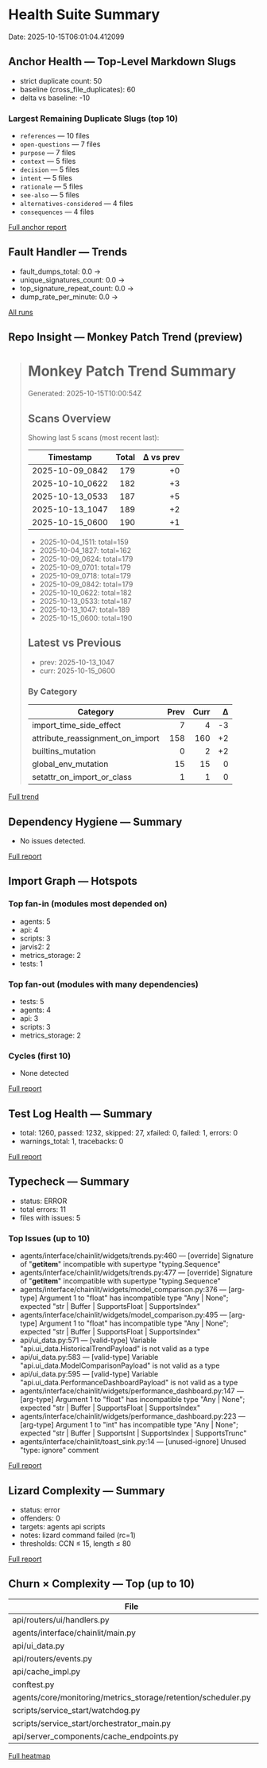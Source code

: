 # Health Suite Summary

Date: 2025-10-15T06:01:04.412099

## Anchor Health — Top-Level Markdown Slugs

- strict duplicate count: 50
- baseline (cross_file_duplicates): 60
- delta vs baseline: -10

### Largest Remaining Duplicate Slugs (top 10)

- `references` — 10 files
- `open-questions` — 7 files
- `purpose` — 7 files
- `context` — 5 files
- `decision` — 5 files
- `intent` — 5 files
- `rationale` — 5 files
- `see-also` — 5 files
- `alternatives-considered` — 4 files
- `consequences` — 4 files

[Full anchor report](/.repo_studios/anchor_health/anchor_health-2025-10-15_1001/anchor_report.md)

## Fault Handler — Trends

- fault_dumps_total: 0.0 →
- unique_signatures_count: 0.0 →
- top_signature_repeat_count: 0.0 →
- dump_rate_per_minute: 0.0 →

[All runs](/.repo_studios/health/faulthandler/trends.json)

## Repo Insight — Monkey Patch Trend (preview)

> # Monkey Patch Trend Summary
>
> Generated: 2025-10-15T10:00:54Z
>
> ## Scans Overview
>
> Showing last 5 scans (most recent last):
>
> | Timestamp | Total | Δ vs prev |
> |---|---:|---:|
> | 2025-10-09_0842 | 179 | +0 |
> | 2025-10-10_0622 | 182 | +3 |
> | 2025-10-13_0533 | 187 | +5 |
> | 2025-10-13_1047 | 189 | +2 |
> | 2025-10-15_0600 | 190 | +1 |
>
> - 2025-10-04_1511: total=159
> - 2025-10-04_1827: total=162
> - 2025-10-09_0624: total=179
> - 2025-10-09_0701: total=179
> - 2025-10-09_0718: total=179
> - 2025-10-09_0842: total=179
> - 2025-10-10_0622: total=182
> - 2025-10-13_0533: total=187
> - 2025-10-13_1047: total=189
> - 2025-10-15_0600: total=190
>
> ## Latest vs Previous
>
> - prev: 2025-10-13_1047
> - curr: 2025-10-15_0600
>
> ### By Category
> | Category | Prev | Curr | Δ |
> |---|---:|---:|---:|
> | import_time_side_effect | 7 | 4 | -3 |
> | attribute_reassignment_on_import | 158 | 160 | +2 |
> | builtins_mutation | 0 | 2 | +2 |
> | global_env_mutation | 15 | 15 | 0 |
> | setattr_on_import_or_class | 1 | 1 | 0 |

[Full trend](/.repo_studios/monkey_patch/trend_latest.md)

## Dependency Hygiene — Summary

- No issues detected.

[Full report](/.repo_studios/dep_health/2025-10-15_0600/report.md)

## Import Graph — Hotspots

### Top fan-in (modules most depended on)

- agents: 5
- api: 4
- scripts: 3
- jarvis2: 2
- metrics_storage: 2
- tests: 1

### Top fan-out (modules with many dependencies)

- tests: 5
- agents: 4
- api: 3
- scripts: 3
- metrics_storage: 2

### Cycles (first 10)

- None detected

[Full report](/.repo_studios/import_graph/2025-10-15_0600/report.md)

## Test Log Health — Summary

- total: 1260, passed: 1232, skipped: 27, xfailed: 0, failed: 1, errors: 0
- warnings_total: 1, tracebacks: 0

[Full report](/.repo_studios/test_health/2025-10-15_0600/report.md)

## Typecheck — Summary

- status: ERROR
- total errors: 11
- files with issues: 5

### Top Issues (up to 10)

- agents/interface/chainlit/widgets/trends.py:460 — [override] Signature of "__getitem__" incompatible with supertype "typing.Sequence"
- agents/interface/chainlit/widgets/trends.py:477 — [override] Signature of "__getitem__" incompatible with supertype "typing.Sequence"
- agents/interface/chainlit/widgets/model_comparison.py:376 — [arg-type] Argument 1 to "float" has incompatible type "Any | None"; expected "str | Buffer | SupportsFloat | SupportsIndex"
- agents/interface/chainlit/widgets/model_comparison.py:495 — [arg-type] Argument 1 to "float" has incompatible type "Any | None"; expected "str | Buffer | SupportsFloat | SupportsIndex"
- api/ui_data.py:571 — [valid-type] Variable "api.ui_data.HistoricalTrendPayload" is not valid as a type
- api/ui_data.py:583 — [valid-type] Variable "api.ui_data.ModelComparisonPayload" is not valid as a type
- api/ui_data.py:595 — [valid-type] Variable "api.ui_data.PerformanceDashboardPayload" is not valid as a type
- agents/interface/chainlit/widgets/performance_dashboard.py:147 — [arg-type] Argument 1 to "float" has incompatible type "Any | None"; expected "str | Buffer | SupportsFloat | SupportsIndex"
- agents/interface/chainlit/widgets/performance_dashboard.py:223 — [arg-type] Argument 1 to "int" has incompatible type "Any | None"; expected "str | Buffer | SupportsInt | SupportsIndex | SupportsTrunc"
- agents/interface/chainlit/toast_sink.py:14 — [unused-ignore] Unused "type: ignore" comment

[Full report](/.repo_studios/typecheck/2025-10-15_0559/report.md)

## Lizard Complexity — Summary

- status: error
- offenders: 0
- targets: agents api scripts
- notes: lizard command failed (rc=1)
- thresholds: CCN ≤ 15, length ≤ 80

[Full report](/.repo_studios/lizard/2025-10-15_0559/report.md)

## Churn × Complexity — Top (up to 10)

| File | Churn | Complexity | Failures | Score |
|---|---:|---:|---:|---:|
| api/routers/ui/handlers.py | 10 | 101 | 0 | 11.0902 |
| agents/interface/chainlit/main.py | 5 | 447 | 0 | 10.9383 |
| api/ui_data.py | 10 | 81 | 0 | 10.5669 |
| api/routers/events.py | 6 | 123 | 0 | 9.3798 |
| api/cache_impl.py | 3 | 475 | 0 | 8.5471 |
| conftest.py | 4 | 169 | 0 | 8.2657 |
| agents/core/monitoring/metrics_storage/retention/scheduler.py | 5 | 75 | 0 | 7.7596 |
| scripts/service_start/watchdog.py | 4 | 108 | 0 | 7.5504 |
| scripts/service_start/orchestrator_main.py | 4 | 97 | 0 | 7.3792 |
| api/server_components/cache_endpoints.py | 6 | 42 | 0 | 7.3190 |

[Full heatmap](/.repo_studios/churn_complexity/2025-10-15_0600/heatmap.md)
